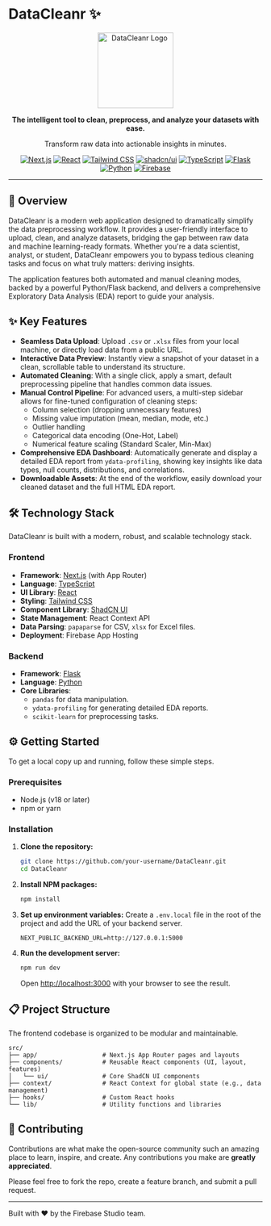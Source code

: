 
# DataCleanr ✨

<div align="center">
  <img src="https://raw.githubusercontent.com/firebase/firebase-studio/main/static/images/datacleanr_logo.png" alt="DataCleanr Logo" width="150">
  <p>
    <strong>The intelligent tool to clean, preprocess, and analyze your datasets with ease.</strong>
  </p>
  <p>
    Transform raw data into actionable insights in minutes.
  </p>
</div>

<div align="center">

[![Next.js](https://img.shields.io/badge/Next.js-000000?style=for-the-badge&logo=nextdotjs&logoColor=white)](https://nextjs.org/)
[![React](https://img.shields.io/badge/React-20232A?style=for-the-badge&logo=react&logoColor=61DAFB)](https://reactjs.org/)
[![Tailwind CSS](https://img.shields.io/badge/Tailwind_CSS-38B2AC?style=for-the-badge&logo=tailwind-css&logoColor=white)](https://tailwindcss.com/)
[![shadcn/ui](https://img.shields.io/badge/shadcn/ui-000000?style=for-the-badge&logo=shadcnui&logoColor=white)](https://ui.shadcn.com/)
[![TypeScript](https://img.shields.io/badge/TypeScript-3178C6?style=for-the-badge&logo=typescript&logoColor=white)](https://www.typescriptlang.org/)
[![Flask](https://img.shields.io/badge/Flask-000000?style=for-the-badge&logo=flask&logoColor=white)](https://flask.palletsprojects.com/)
[![Python](https://img.shields.io/badge/Python-3776AB?style=for-the-badge&logo=python&logoColor=white)](https://www.python.org/)
[![Firebase](https://img.shields.io/badge/Firebase-FFCA28?style=for-the-badge&logo=firebase&logoColor=black)](https://firebase.google.com/)

</div>

---

## 🚀 Overview

DataCleanr is a modern web application designed to dramatically simplify the data preprocessing workflow. It provides a user-friendly interface to upload, clean, and analyze datasets, bridging the gap between raw data and machine learning-ready formats. Whether you're a data scientist, analyst, or student, DataCleanr empowers you to bypass tedious cleaning tasks and focus on what truly matters: deriving insights.

The application features both automated and manual cleaning modes, backed by a powerful Python/Flask backend, and delivers a comprehensive Exploratory Data Analysis (EDA) report to guide your analysis.

## ✨ Key Features

-   **Seamless Data Upload**: Upload `.csv` or `.xlsx` files from your local machine, or directly load data from a public URL.
-   **Interactive Data Preview**: Instantly view a snapshot of your dataset in a clean, scrollable table to understand its structure.
-   **Automated Cleaning**: With a single click, apply a smart, default preprocessing pipeline that handles common data issues.
-   **Manual Control Pipeline**: For advanced users, a multi-step sidebar allows for fine-tuned configuration of cleaning steps:
    -   Column selection (dropping unnecessary features)
    -   Missing value imputation (mean, median, mode, etc.)
    -   Outlier handling
    -   Categorical data encoding (One-Hot, Label)
    -   Numerical feature scaling (Standard Scaler, Min-Max)
-   **Comprehensive EDA Dashboard**: Automatically generate and display a detailed EDA report from `ydata-profiling`, showing key insights like data types, null counts, distributions, and correlations.
-   **Downloadable Assets**: At the end of the workflow, easily download your cleaned dataset and the full HTML EDA report.

## 🛠️ Technology Stack

DataCleanr is built with a modern, robust, and scalable technology stack.

### Frontend

-   **Framework**: [Next.js](https://nextjs.org/) (with App Router)
-   **Language**: [TypeScript](https://www.typescriptlang.org/)
-   **UI Library**: [React](https://reactjs.org/)
-   **Styling**: [Tailwind CSS](https://tailwindcss.com/)
-   **Component Library**: [ShadCN UI](https://ui.shadcn.com/)
-   **State Management**: React Context API
-   **Data Parsing**: `papaparse` for CSV, `xlsx` for Excel files.
-   **Deployment**: Firebase App Hosting

### Backend

-   **Framework**: [Flask](https://flask.palletsprojects.com/)
-   **Language**: [Python](https://www.python.org/)
-   **Core Libraries**:
    -   `pandas` for data manipulation.
    -   `ydata-profiling` for generating detailed EDA reports.
    -   `scikit-learn` for preprocessing tasks.

## ⚙️ Getting Started

To get a local copy up and running, follow these simple steps.

### Prerequisites

-   Node.js (v18 or later)
-   npm or yarn

### Installation

1.  **Clone the repository:**
    ```sh
    git clone https://github.com/your-username/DataCleanr.git
    cd DataCleanr
    ```

2.  **Install NPM packages:**
    ```sh
    npm install
    ```

3.  **Set up environment variables:**
    Create a `.env.local` file in the root of the project and add the URL of your backend server.
    ```env
    NEXT_PUBLIC_BACKEND_URL=http://127.0.0.1:5000
    ```

4.  **Run the development server:**
    ```sh
    npm run dev
    ```
    Open [http://localhost:3000](http://localhost:3000) with your browser to see the result.

## 📋 Project Structure

The frontend codebase is organized to be modular and maintainable.

```
src/
├── app/                  # Next.js App Router pages and layouts
├── components/           # Reusable React components (UI, layout, features)
│   └── ui/               # Core ShadCN UI components
├── context/              # React Context for global state (e.g., data management)
├── hooks/                # Custom React hooks
└── lib/                  # Utility functions and libraries
```

## 🤝 Contributing

Contributions are what make the open-source community such an amazing place to learn, inspire, and create. Any contributions you make are **greatly appreciated**.

Please feel free to fork the repo, create a feature branch, and submit a pull request.

---

Built with ❤️ by the Firebase Studio team.
